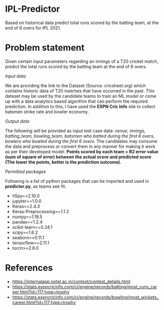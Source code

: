 # IPL-Predictor
Based on historical data predict total runs scored by the batting team, at the end of 6 overs for IPL 2021.

# Problem statement
Given certain input parameters regarding an innings of a T20 cricket match, predict the total runs scored by the batting team at the end of 6 overs.

*Input data*

We are providing the link to the Dataset (Source: cricsheet.org) which contains historic data of T20 matches that have occurred in the past. This dataset may be used by the candidate teams to train an ML model or come up with a data analytics based algorithm that can perform the required prediction. In addition to this, I have used the **ESPN Cric Info** site to collect batsmen strike rate and bowler economy.

*Output data*

The following will be provided as input test case data: *venue, innings, batting_team, bowling_team, batsmen who batted during the first 6 overs, bowlers who bowled during the first 6 overs.*
The candidates may consume the data and preprocess or convert them in any manner for making it work as per their developed model.
**Points scored by each team = R2 error value (sum of square of error) between the actual score and predicted score (The lower the points, better is the prediction outcome).**

*Permitted packages*

Following is a list of python packages that can be imported and used in **predictor.py**, as teams see fit.
* h5py==2.10.0
* jupyter==1.0.0
* Keras==2.4.3
* Keras-Preprocessing==1.1.2
* numpy==1.19.5
* pandas==1.2.4
* scikit-learn==0.24.1
* scipy==1.6.2
* seaborn==0.11.1
* tensorflow>=2.11.1
* torch>=2.6.0

# References
* https://internalapp.nptel.ac.in/contest/contest_details.html
* https://stats.espncricinfo.com/ci/engine/records/batting/most_runs_career.html?id=117;type=trophy
* https://stats.espncricinfo.com/ci/engine/records/bowling/most_wickets_career.html?id=117;type=trophy
